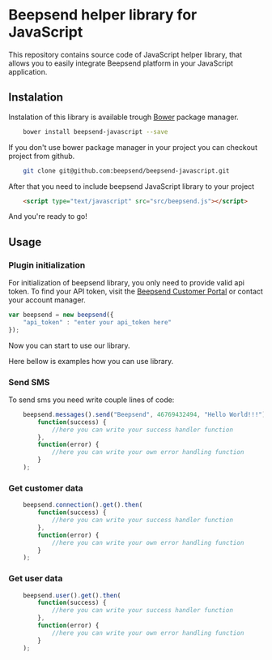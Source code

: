 Beepsend helper library for JavaScript
======================================

This repository contains source code of JavaScript helper library, that allows you to easily integrate Beepsend platform in your JavaScript application.

## Instalation

Instalation of this library is available trough [Bower](http://bower.io/ 'Bower is a package manager for the web') package manager.

```bash
    bower install beepsend-javascript --save
```

If you don't use bower package manager in your project you can checkout project from github.

```bash
    git clone git@github.com:beepsend/beepsend-javascript.git
```

After that you need to include beepsend JavaScript library to your project

```html
    <script type="text/javascript" src="src/beepsend.js"></script>
```

And you're ready to go!

## Usage

### Plugin initialization

For initialization of beepsend library, you only need to provide valid api token. 
To find your API token, visit the [Beepsend Customer Portal](http://connect.beepsend.com/ "Beepsend Customer Portal") or contact your account manager.

```javascript
var beepsend = new beepsend({
    "api_token" : "enter your api_token here"
});
```

Now you can start to use our library.

Here bellow is examples how you can use library.

### Send SMS

To send sms you need write couple lines of code:

```javascript
    beepsend.messages().send("Beepsend", 46769432494, "Hello World!!!").then(
        function(success) {
            //here you can write your success handler function
        },
        function(error) {
            //here you can write your own error handling function
        }
    );
```

### Get customer data

```javascript
    beepsend.connection().get().then(
        function(success) {
            //here you can write your success handler function
        },
        function(error) {
            //here you can write your own error handling function
        }
    );
```

### Get user data

```javascript
    beepsend.user().get().then(
        function(success) {
            //here you can write your success handler function
        },
        function(error) {
            //here you can write your own error handling function
        }
    );
```